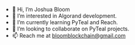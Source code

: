 - 👋 Hi, I’m Joshua Bloom
- 👀 I’m interested in Algorand development.
- 🌱 I’m currently learning PyTeal and Reach.
- 💞️ I’m looking to collaborate on PyTeal projects.
- 📫 Reach me at bloomblockchain@gmail.com

<!---
jbloom3/jbloom3 is a ✨ special ✨ repository because its `README.md` (this file) appears on your GitHub profile.
You can click the Preview link to take a look at your changes.
--->
